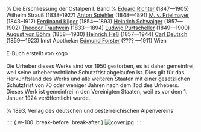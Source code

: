 ﻿% Die Erschliessung der Ostalpen I. Band
% [Eduard Richter](https://de.wikipedia.org/wiki/Eduard_Richter) (1847—1905)
  Wilhelm Strauß (1838–1927)
  [Anton Spiehler](https://de.wikipedia.org/wiki/Anton_Spiehler_(Alpinist)) (1848—1891)
  [M. v. Prielmayer](https://archive.is/o6uso) (1843–1917)
  [Ferdinand Kilger](https://archive.org/details/bub_gb_4lozAQAAMAAJ/page/n651) (1854—1893)
  [Heinrich Schwaiger](https://books.google.de/books?id=84l3DwAAQBAJ&lpg=PA289&ots=Wdlo8lNb2s&dq=Heinrich%20Schwaiger%201857%201902&hl=de&pg=PA289#v=onepage&q=Heinrich%20Schwaiger%201857%201902&f=false)  (1857—1902)
  [Theodor Trautwein](https://de.wikipedia.org/wiki/Theodor_Trautwein) (1833—1894)
  [Ludwig Purtscheller](https://de.wikipedia.org/wiki/Ludwig_Purtscheller) (1849—1900)
  [August von Böhm](https://de.wikipedia.org/wiki/August_B%C3%B6hm_von_B%C3%B6hmersheim) (1858—1930)
  [Heinrich Heß](https://de.wikipedia.org/wiki/Heinrich_He%C3%9F_(Alpinist)) (1857—1944)
  [Carl Deutsch](https://de.wikipedia.org/wiki/Karl_Deutsch_(Mundartdichter)) (1859—1923) Imst Apotheker
  [Edmund Forster](http://www.literature.at/viewer.alo?objid=1026187&viewmode=fullscreen&rotate=&scale=3.33&page=43) (???? —1911) Wien<br /><br />
  E-Buch erstellt von kogo<br /><br />
  Die Urheber  dieses Werks sind vor 1950 gestorben, es ist daher gemeinfrei,
  weil seine urheberrechtliche Schutzfrist abgelaufen ist. Dies gilt für das
  Herkunftsland des Werks und alle weiteren Staaten mit einer gesetzlichen
  Schutzfrist von 70 oder weniger Jahren nach dem Tod des Urhebers.
  Dieses Werk ist gemeinfrei in den Vereinigten Staaten, weil es
  vor dem 1. Januar 1924 veröffentlicht wurde.<br /><br />
% 1893, Verlag des deutschen und oesterreichischen Alpenvereins

:::: {.w-100 .break-before .break-after }
![](cover.jpg "cover.jpg")
::::
